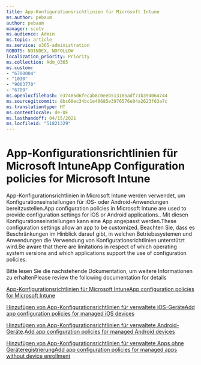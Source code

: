 ```yaml
---
title: App-Konfigurationsrichtlinien für Microsoft Intune
ms.author: pebaum
author: pebaum
manager: scotv
ms.audience: Admin
ms.topic: article
ms.service: o365-administration
ROBOTS: NOINDEX, NOFOLLOW
localization_priority: Priority
ms.collection: Adm_O365
ms.custom:
- "6700004"
- "1030"
- "9003770"
- "6709"
ms.openlocfilehash: e37485d6fecab8c0eeb513185adf71b394064744
ms.sourcegitcommit: 8bc60ec34bc1e40685e3976576e04a2623f63a7c
ms.translationtype: HT
ms.contentlocale: de-DE
ms.lasthandoff: 04/15/2021
ms.locfileid: "51821329"
---
```

# <a name="app-configuration-policies-for-microsoft-intune"></a><span data-ttu-id="92324-102">App-Konfigurationsrichtlinien für Microsoft Intune</span><span class="sxs-lookup"><span data-stu-id="92324-102">App Configuration policies for Microsoft Intune</span></span>

<span data-ttu-id="92324-103">App-Konfigurationsrichtlinien in Microsoft Intune werden verwendet, um Konfigurationseinstellungen für iOS- oder Android-Anwendungen bereitzustellen.</span><span class="sxs-lookup"><span data-stu-id="92324-103">App configuration policies in Microsoft Intune are used to provide configuration settings for iOS or Android applications..</span></span> <span data-ttu-id="92324-104">Mit diesen Konfigurationseinstellungen kann eine App angepasst werden.</span><span class="sxs-lookup"><span data-stu-id="92324-104">These configuration settings allow an app to be customized.</span></span> <span data-ttu-id="92324-105">Beachten Sie, dass es Beschränkungen im Hinblick darauf gibt, in welchen Betriebssystemen und Anwendungen die Verwendung von Konfigurationsrichtlinien unterstützt wird.</span><span class="sxs-lookup"><span data-stu-id="92324-105">Be aware that there are limitations in respect of which operating system versions and which applications support the use of configuration policies.</span></span>

<span data-ttu-id="92324-106">Bitte lesen Sie die nachstehende Dokumentation, um weitere Informationen zu erhalten</span><span class="sxs-lookup"><span data-stu-id="92324-106">Please review the following documentation for details</span></span>

[<span data-ttu-id="92324-107">App-Konfigurationsrichtlinien für Microsoft Intune</span><span class="sxs-lookup"><span data-stu-id="92324-107">App configuration policies for Microsoft Intune</span></span>](https://docs.microsoft.com/intune/app-configuration-policies-overview)  

[<span data-ttu-id="92324-108">Hinzufügen von App-Konfigurationsrichtlinien für verwaltete iOS-Geräte</span><span class="sxs-lookup"><span data-stu-id="92324-108">Add app configuration policies for managed iOS devices</span></span>](https://docs.microsoft.com/intune/app-configuration-policies-use-ios)  

<span data-ttu-id="92324-109">[Hinzufügen von App-Konfigurationsrichtlinien für verwaltete Android-Geräte](https://docs.microsoft.com/intune/app-configuration-policies-use-android).</span><span class="sxs-lookup"><span data-stu-id="92324-109">[Add app configuration policies for managed Android devices](https://docs.microsoft.com/intune/app-configuration-policies-use-android)</span></span>

[<span data-ttu-id="92324-110">Hinzufügen von App-Konfigurationsrichtlinien für verwaltete Apps ohne Geräteregistrierung</span><span class="sxs-lookup"><span data-stu-id="92324-110">Add app configuration policies for managed apps without device enrollment</span></span>](https://docs.microsoft.com/intune/app-configuration-policies-managed-app)
